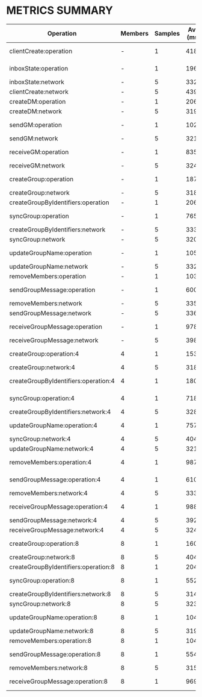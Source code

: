 METRICS SUMMARY
===============

Operation | Members | Samples | Avg (ms) | Min/Max (ms) | Threshold (ms) | Pass Rate | Status
----------|---------|---------|----------|--------------|----------------|-----------|-------
clientCreate:operation | - | 1 | 4188 | 4188/4188 | 4500 | 100.0% | PASS ✅
inboxState:operation | - | 1 | 196 | 196/196 | 200 | 100.0% | PASS ✅
inboxState:network | - | 5 | 332 | 3/826 | 200 | 60.0% | FAIL ❌
clientCreate:network | - | 5 | 439 | 53/1044 | 200 | 40.0% | FAIL ❌
createDM:operation | - | 1 | 2066 | 2066/2066 | 1800 | 0.0% | FAIL ❌
createDM:network | - | 5 | 319 | 7/791 | 200 | 60.0% | FAIL ❌
sendGM:operation | - | 1 | 1024 | 1024/1024 | 1200 | 100.0% | PASS ✅
sendGM:network | - | 5 | 321 | 2/799 | 200 | 60.0% | FAIL ❌
receiveGM:operation | - | 1 | 835 | 835/835 | 1000 | 100.0% | PASS ✅
receiveGM:network | - | 5 | 324 | 2/809 | 200 | 60.0% | FAIL ❌
createGroup:operation | - | 1 | 1878 | 1878/1878 | 2000 | 100.0% | PASS ✅
createGroup:network | - | 5 | 318 | 3/792 | 200 | 60.0% | FAIL ❌
createGroupByIdentifiers:operation | - | 1 | 2060 | 2060/2060 | 2000 | 0.0% | FAIL ❌
syncGroup:operation | - | 1 | 765 | 765/765 | 2000 | 100.0% | PASS ✅
createGroupByIdentifiers:network | - | 5 | 333 | 7/826 | 200 | 60.0% | FAIL ❌
syncGroup:network | - | 5 | 320 | 5/795 | 200 | 60.0% | FAIL ❌
updateGroupName:operation | - | 1 | 1055 | 1055/1055 | 2000 | 100.0% | PASS ✅
updateGroupName:network | - | 5 | 332 | 2/828 | 200 | 40.0% | FAIL ❌
removeMembers:operation | - | 1 | 1033 | 1033/1033 | 1000 | 0.0% | FAIL ❌
sendGroupMessage:operation | - | 1 | 600 | 600/600 | 2000 | 100.0% | PASS ✅
removeMembers:network | - | 5 | 335 | 3/835 | 200 | 40.0% | FAIL ❌
sendGroupMessage:network | - | 5 | 336 | 3/837 | 200 | 60.0% | FAIL ❌
receiveGroupMessage:operation | - | 1 | 978 | 978/978 | 2000 | 100.0% | PASS ✅
receiveGroupMessage:network | - | 5 | 398 | 6/989 | 200 | 40.0% | FAIL ❌
createGroup:operation:4 | 4 | 1 | 1539 | 1539/1539 | 2000 | 100.0% | PASS ✅
createGroup:network:4 | 4 | 5 | 318 | 2/792 | 200 | 60.0% | FAIL ❌
createGroupByIdentifiers:operation:4 | 4 | 1 | 1809 | 1809/1809 | 2000 | 100.0% | PASS ✅
syncGroup:operation:4 | 4 | 1 | 718 | 718/718 | 2000 | 100.0% | PASS ✅
createGroupByIdentifiers:network:4 | 4 | 5 | 328 | 3/816 | 200 | 60.0% | FAIL ❌
updateGroupName:operation:4 | 4 | 1 | 757 | 757/757 | 2000 | 100.0% | PASS ✅
syncGroup:network:4 | 4 | 5 | 404 | 5/1005 | 200 | 40.0% | FAIL ❌
updateGroupName:network:4 | 4 | 5 | 321 | 4/797 | 200 | 60.0% | FAIL ❌
removeMembers:operation:4 | 4 | 1 | 987 | 987/987 | 1000 | 100.0% | PASS ✅
sendGroupMessage:operation:4 | 4 | 1 | 610 | 610/610 | 2000 | 100.0% | PASS ✅
removeMembers:network:4 | 4 | 5 | 333 | 3/829 | 200 | 60.0% | FAIL ❌
receiveGroupMessage:operation:4 | 4 | 1 | 988 | 988/988 | 2000 | 100.0% | PASS ✅
sendGroupMessage:network:4 | 4 | 5 | 392 | 5/974 | 200 | 40.0% | FAIL ❌
receiveGroupMessage:network:4 | 4 | 5 | 324 | 2/807 | 200 | 60.0% | FAIL ❌
createGroup:operation:8 | 8 | 1 | 1604 | 1604/1604 | 2000 | 100.0% | PASS ✅
createGroup:network:8 | 8 | 5 | 404 | 5/1006 | 200 | 40.0% | FAIL ❌
createGroupByIdentifiers:operation:8 | 8 | 1 | 2040 | 2040/2040 | 2000 | 0.0% | FAIL ❌
syncGroup:operation:8 | 8 | 1 | 552 | 552/552 | 2000 | 100.0% | PASS ✅
createGroupByIdentifiers:network:8 | 8 | 5 | 314 | 2/782 | 200 | 60.0% | FAIL ❌
syncGroup:network:8 | 8 | 5 | 323 | 2/805 | 200 | 60.0% | FAIL ❌
updateGroupName:operation:8 | 8 | 1 | 1040 | 1040/1040 | 2000 | 100.0% | PASS ✅
updateGroupName:network:8 | 8 | 5 | 319 | 6/791 | 200 | 60.0% | FAIL ❌
removeMembers:operation:8 | 8 | 1 | 1040 | 1040/1040 | 1000 | 0.0% | FAIL ❌
sendGroupMessage:operation:8 | 8 | 1 | 554 | 554/554 | 2000 | 100.0% | PASS ✅
removeMembers:network:8 | 8 | 5 | 315 | 2/785 | 200 | 60.0% | FAIL ❌
receiveGroupMessage:operation:8 | 8 | 1 | 969 | 969/969 | 2000 | 100.0% | PASS ✅

